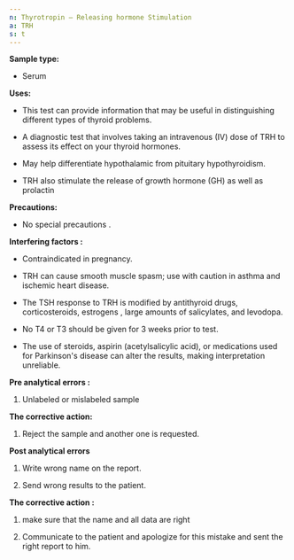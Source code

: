 ```yaml
---
n: Thyrotropin – Releasing hormone Stimulation
a: TRH
s: t
---
```



__Sample type:__

-	Serum

__Uses:__

-	This test can provide information that may be useful in distinguishing different types of thyroid problems.

-	 A diagnostic test that involves taking an intravenous (IV) dose of TRH to assess its effect on your thyroid hormones.

-	May help differentiate hypothalamic from pituitary hypothyroidism.

-	TRH also stimulate the release of growth hormone (GH) as well as prolactin

__Precautions:__

-	No special precautions .

__Interfering factors :__

-	Contraindicated in pregnancy.

-	TRH can cause smooth muscle spasm; use with caution in asthma and ischemic heart disease.

-	The TSH response to TRH is modified by antithyroid drugs, corticosteroids, estrogens , large amounts of salicylates, and levodopa.

-	No T4 or T3 should be given for 3 weeks prior to test.

-	The use of steroids, aspirin (acetylsalicylic acid), or medications used for Parkinson's disease can alter the results, making interpretation unreliable.

__Pre analytical errors :__

1.	Unlabeled or mislabeled sample

__The corrective action:__

1.	Reject the sample and another one is requested.

__Post analytical errors__ 

1. Write wrong name on the report.

2. Send wrong results to the patient.

__The corrective action :__

1. make sure that the name and all data are right 

2. Communicate to the patient and apologize for this mistake and sent the right report to him.
